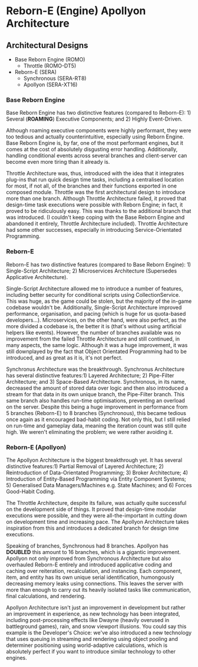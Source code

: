 # Reborn-E (Engine) Apollyon Architecture

## Architectural Designs
- Base Reborn Engine (ROMO)
  - Throttle (ROMO-DT5)
- Reborn-E (SERA)
  - Synchronous (SERA-RT8)
  - Apollyon (SERA-XT16)

### Base Reborn Engine
Base Reborn Engine has two distinctive features (compared to Reborn-E): 1) Several (**ROAMING**) Executive Components; and 2) Highly Event-Driven. 

Although roaming executive components were highly performant, they were too tedious and actually counterintuitive, especially using Reborn Engine. Base Reborn Engine is, by far, one of the most performant engines, but it comes at the cost of absolutely disgusting error handling. Additionally, handling conditional events across several branches and client-server can become even more tiring than it already is. 

Throttle Architecture was, thus, introduced with the idea that it integrates plug-ins that run quick design time tasks, including a centralised location for most, if not all, of the branches and their functions exported in one composed module. Throttle was the first architectural design to introduce more than one branch. Although Throttle Architecture failed, it proved that design-time task executions were possible with Reborn Engine; in fact, it proved to be ridiculously easy. This was thanks to the additional branch that was introduced. (I couldn't keep coping with the Base Reborn Engine and abandoned it entirely, Throttle Architecture included). Throttle Architecture had some other successes, especially in introducing Service-Orientated Programming. 

### Reborn-E
Reborn-E has two distinctive features (compared to Base Reborn Engine): 1) Single-Script Architecture; 2) Microservices Architecture (Supersedes Applicative Architecture).

Single-Script Architecture allowed me to introduce a number of features, including better security for conditional scripts using CollectionService. This was huge, as the game could be stolen, but the majority of the in-game codebase wouldn't be. Additionally, Single-Script Architecture improved performance, organisation, and pacing (which is huge for us quota-based developers...). Microservices, on the other hand, were also perfect, as the more divided a codebase is, the better it is (that's without using artificial helpers like events). However, the number of branches available was no improvement from the failed Throttle Architecture and still continued, in many aspects, the same logic. Although it was a huge improvement, it was still downplayed by the fact that Object Orientated Programming had to be introduced, and as great as it is, it's not perfect. 

Synchronus Architecture was the breakthrough. Synchronus Architecture has several distinctive features:1) Layered Architecture; 2) Pipe-Filter Architecture; and 3) Space-Based Architecture. Synchronous, in its name, decreased the amount of stored data over logic and then also introduced a stream for that data in its own unique branch, the Pipe-Filter branch. This same branch also handles run-time optimisations, preventing an overload on the server. Despite this being a huge improvement in performance from 5 branches (Reborn-E) to 8 branches (Synchronous), this became tedious once again as it encouraged bad-habit coding. Not only this, but I still relied on run-time and gameplay data, meaning the iteration count was still quite high. We weren't eliminating the problem; we were rather avoiding it. 

### Reborn-E (Apollyon)
The Apollyon Architecture is the biggest breakthrough yet. It has several distinctive features:1) Partial Removal of Layered Architecture; 2) Reintroduction of Data-Orientated Programming; 3) Broker Architecture; 4) Introduction of Entity-Based Programming via Entity Component Systems; 5) Generalised Data Managers/Machines e.g. State Machines; and 6) Forces Good-Habit Coding. 

The Throttle Architecture, despite its failure, was actually quite successful on the development side of things. It proved that design-time modular executions were possible, and they were all-the-important in cutting down on development time and increasing pace. The Apollyon Architecture takes inspiration from this and introduces a dedicated branch for design time executions.

Speaking of branches, Synchronous had 8 branches. Apollyon has **DOUBLED** this amount to 16 branches, which is a gigantic improvement. Apollyon not only improved from Synchronous Architecture but also overhauled Reborn-E entirely and introduced applicative coding and caching over reiteration, recalculation, and instancing. Each component, item, and entity has its own unique serial identification, humongously decreasing memory leaks using connections. This leaves the server with more than enough to carry out its heavily isolated tasks like communication, final calculations, and rendering. 

Apollyon Architecture isn't just an improvement in development but rather an improvement in experience, as new technology has been integrated, including post-processing effects like Dwayne (heavily overused in battleground games), rain, and snow viewport illusions. You could say this example is the Developer's Choice: we've also introduced a new technology that uses queuing in streaming and rendering using object pooling and determiner positioning using world-adaptive calculations, which is absolutely perfect if you want to introduce similar technology to other engines. 
